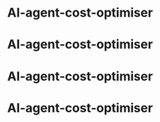 # AI-agent-cost-optimiser
# AI-agent-cost-optimiser
# AI-agent-cost-optimiser
# AI-agent-cost-optimiser
